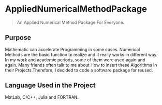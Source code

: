 # AppliedNumericalMethodPackage

> An Applied Numerical Method Package For Everyone.

## Purpose

Mathematic can accelerate Programming in some cases. Numerical Methods are the basic function to realize and it really works in different way. In my work and academic periods, some of them were used again and again. Many friends often talk to me about How to insert these Algorithms in their Projects.Therefore, I decided to code a software package for reused.

## Language Used in the Project

MatLab, C/C++, Julia and FORTRAN.


